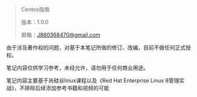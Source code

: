 > Centos指南
>
> 版本：1.0.0
>
> 邮箱：J860368470@gmail.com

由于涉及著作权的问题，对基于本笔记所做的修订、改编，目前不做任何正式授权。

笔记内容仅供学习参考，未经允许，请勿用于任何商业用途。

笔记内容主要基于尚硅谷linux课程以及《Red Hat Enterprise Linux 8管理实战》，不排除后续添加参考书籍和视频的可能
